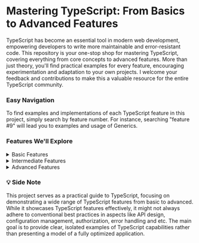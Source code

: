 # Mastering TypeScript: From Basics to Advanced Features

TypeScript has become an essential tool in modern web development, empowering developers to write more maintainable and error-resistant code. This repository is your one-stop shop for mastering TypeScript, covering everything from core concepts to advanced features. More than just theory, you'll find practical examples for every feature, encouraging experimentation and adaptation to your own projects. I welcome your feedback and contributions to make this a valuable resource for the entire TypeScript community.

### Easy Navigation

To find examples and implementations of each TypeScript feature in this project, simply search by feature number. For instance, searching "feature #9" will lead you to examples and usage of Generics.

### Features We'll Explore

<details>
<summary>Basic Features</summary>

1. **Type Annotations**: Define types for variables, parameters, and return values to leverage TypeScript's static type checking.
   [Example 2](https://github.com/husni1992/TypeScript-advanced/blob/main/src/app/controllers/UserController.ts)
2. **Interfaces**: Create contracts for object structures, ensuring adherence to specified shapes.
3. **Classes**: Use object-oriented principles to construct objects with properties and methods.
4. **Enums**: Enumerate a set of named constants to improve code readability and maintainability.
5. **Type Aliases**: Create custom type definitions to simplify complex type signatures and enhance code readability.
6. **Nullable Types**: Work with values that may be `null` or `undefined`, denoted with a `?` for optional properties and variables.

</details>

<details>
<summary>Intermediate Features</summary>

7. **Union Types**: Allow for a value to be one of several types, providing versatility in variable and function typing.
8. **Intersection Types**: Combine types into one by merging their properties, creating a new type that has all the properties of the constituent types.
9. **Generics**: Design flexible and reusable components by creating types that work over a variety of values while maintaining type integrity.
10. **Type Guards**: Apply runtime checks to determine the type of a variable and narrow its type within scope.
11. **Tuples**: Utilize fixed-length arrays with elements whose types are known, but not necessarily the same.
12. **Literal Types**: Constrain variables to specific values, offering a way to signal intent and enforce function contracts.
13. **Utility Types**: Leverage TypeScript's built-in utility types for common transformations and operations on types.
14. **Namespaces**: Structure code with logical grouping and prevent pollution of the global scope.
</details>

<details>
<summary>Advanced Features</summary>

15. **Mapped Types**: Generate new types by transforming existing ones, iterating over their properties and applying modifications.
16. **Conditional Types**: Define types that are determined based on conditional logic, allowing for types to change based on the input types.
17. **Decorators**: Functions that modify class, method, property, or parameter behavior and metadata at compile or runtime.
18. **Mixins**: Create classes that combine multiple classes or interfaces into one.
19. **Module Augmentation**: Enhance or modify existing modules by adding new properties or methods.
20. **Advanced Generics**: Utilize generics to create highly reusable components capable of handling complex typing scenarios.
21. **Template Literals**: Use template literal types to construct types based on template literal strings, introducing string manipulation capabilities into the type system.
</details>

### 💡 Side Note

This project serves as a practical guide to TypeScript, focusing on demonstrating a wide range of TypeScript features from basic to advanced. While it showcases TypeScript features effectively, it might not always adhere to conventional best practices in aspects like API design, configuration management, authorization, error handling and etc. The main goal is to provide clear, isolated examples of TypeScript capabilities rather than presenting a model of a fully optimized application.